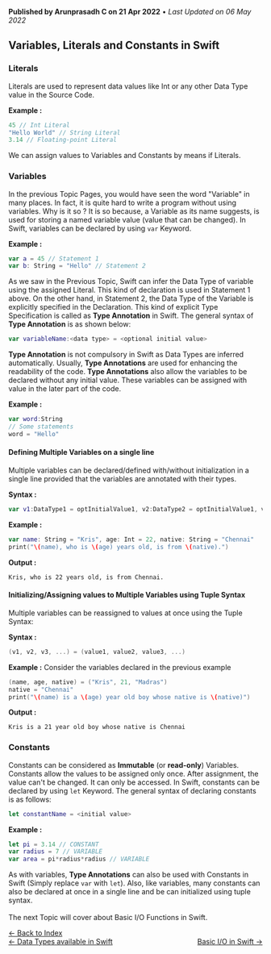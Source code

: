 **Published by Arunprasadh C on 21 Apr 2022** • *Last Updated on 06 May 2022*

## Variables, Literals and Constants in Swift
### Literals
Literals are used to represent data values like Int or any other Data Type value in the Source Code. 

**Example :**
```swift
45 // Int Literal
"Hello World" // String Literal
3.14 // Floating-point Literal
```
We can assign values to Variables and Constants by means if Literals.

### Variables
In the previous Topic Pages, you would have seen the word "Variable" in many places. In fact, it is quite hard to write a program without using variables. Why is it so ? It is so because, a Variable as its name suggests, is used for storing a named variable value (value that can be changed). In Swift, variables can be declared by using `var` Keyword. 

**Example :**
```swift
var a = 45 // Statement 1
var b: String = "Hello" // Statement 2
```
As we saw in the Previous Topic, Swift can infer the Data Type of variable using the assigned Literal. This kind of declaration is used in Statement 1 above. On the other hand, in Statement 2, the Data Type of the Variable is explicitly specified in the Declaration. This kind of explicit Type Specification is called as **Type Annotation** in Swift. The general syntax of **Type Annotation** is as shown below:
```swift
var variableName:<data type> = <optional initial value>
```
**Type Annotation** is not compulsory in Swift as Data Types are inferred automatically. Usually, **Type Annotations** are used for enhancing the readability of the code. **Type Annotations** also allow the variables to be declared without any initial value. These variables can be assigned with value in the later part of the code.

**Example :**
```swift
var word:String
// Some statements
word = "Hello"
```
#### Defining Multiple Variables on a single line
Multiple variables can be declared/defined with/without initialization in a single line provided that the variables are annotated with their types.

**Syntax :**
```swift
var v1:DataType1 = optInitialValue1, v2:DataType2 = optInitialValue1, v3:DataType3 = optInitialValue1, ...
```
**Example :**
```swift
var name: String = "Kris", age: Int = 22, native: String = "Chennai"
print("\(name), who is \(age) years old, is from \(native).")
```

**Output :**
```
Kris, who is 22 years old, is from Chennai.
```

#### Initializing/Assigning values to Multiple Variables using Tuple Syntax
Multiple variables can be reassigned to values at once using the Tuple Syntax:

**Syntax :**
```swift
(v1, v2, v3, ...) = (value1, value2, value3, ...)
```
**Example :**
Consider the variables declared in the previous example
```swift
(name, age, native) = ("Kris", 21, "Madras")
native = "Chennai"
print("\(name) is a \(age) year old boy whose native is \(native)")
```
**Output :**
```
Kris is a 21 year old boy whose native is Chennai
```

### Constants
Constants can be considered as **Immutable** (or **read-only**) Variables. Constants allow the values to be assigned only once. After assignment, the value can't be changed. It can only be accessed.  In Swift, constants can be declared by using `let` Keyword. The general syntax of declaring constants is as follows:
```swift
let constantName = <initial value>
```
**Example :**
```swift
let pi = 3.14 // CONSTANT
var radius = 7 // VARIABLE
var area = pi*radius*radius // VARIABLE
```
As with variables, **Type Annotations** can also be used with Constants in Swift (Simply replace `var` with `let`). Also, like variables, many constants can also be declared at once in a single line and be can initialized using tuple syntax.
<br><br>
The next Topic will cover about Basic I/O Functions in Swift. 

<a href="https://techinessoverloaded.github.io/iOSAppDevBasics/index.html">&larr; Back to Index</a>
<br>
<span style="float: left">
<a href="https://techinessoverloaded.github.io/iOSAppDevBasics/datatypes.html">&larr; Data Types available in Swift</a>
</span>
<span style="float: right">
<a href="https://techinessoverloaded.github.io/iOSAppDevBasics/basicio.html">Basic I/O in Swift &rarr;</a>
</span>
